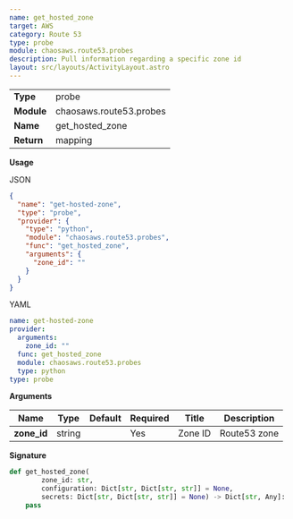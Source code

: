```yaml
---
name: get_hosted_zone
target: AWS
category: Route 53
type: probe
module: chaosaws.route53.probes
description: Pull information regarding a specific zone id
layout: src/layouts/ActivityLayout.astro
---
```


|            |                         |
| ---------- | ----------------------- |
| **Type**   | probe                   |
| **Module** | chaosaws.route53.probes |
| **Name**   | get_hosted_zone         |
| **Return** | mapping                 |

**Usage**

JSON

```json
{
  "name": "get-hosted-zone",
  "type": "probe",
  "provider": {
    "type": "python",
    "module": "chaosaws.route53.probes",
    "func": "get_hosted_zone",
    "arguments": {
      "zone_id": ""
    }
  }
}
```

YAML

```yaml
name: get-hosted-zone
provider:
  arguments:
    zone_id: ""
  func: get_hosted_zone
  module: chaosaws.route53.probes
  type: python
type: probe
```

**Arguments**

| Name        | Type   | Default | Required | Title   | Description  |
| ----------- | ------ | ------- | -------- | ------- | ------------ |
| **zone_id** | string |         | Yes      | Zone ID | Route53 zone |

**Signature**

```python
def get_hosted_zone(
        zone_id: str,
        configuration: Dict[str, Dict[str, str]] = None,
        secrets: Dict[str, Dict[str, str]] = None) -> Dict[str, Any]:
    pass

```
